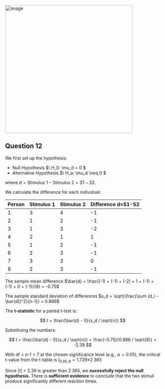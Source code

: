 <img width="414" alt="image" src="https://github.com/user-attachments/assets/81ef1cab-023a-49c9-b8ce-f933fc418b80" />

## Question 12

We first set up the hypothesis:
- Null Hypothesis $\ H_0: \mu_d = 0 \$
- Alternative Hypothesis $\ H_a: \mu_d \neq 0 \$

where $d = \text{Stimulus 1} - \text{Stimulus 2} = S1 - S2$.

We calculate the difference for each individual:

| Person | Stimulus 1 | Stimulus 2 | Difference d=S1-S2 |
|--------|------------|------------|------------|
| 1      | 3          | 4          | -1         |
| 2      | 1          | 2          | -1         |
| 3      | 1          | 3          | -2         |
| 4      | 2          | 1          | 1          |
| 5      | 1          | 2          | -1         |
| 6      | 2          | 3          | -1         |
| 7      | 3          | 3          | 0          |
| 8      | 2          | 3          | -1         |

The sample mean difference $\bar{d} = \frac{(-1) + (-1) + (-2) + 1 + (-1) + (-1) + 0 + (-1)}{8} = -0.75$

The sample standard deviation of differences $s_d = \sqrt{\frac{\sum (d_i - \bar{d})^2}{n-1}} = 0.886$

The **t-statistic** for a paired t-test is:

$$
t = \frac{\bar{d} - 0}{s_d / \sqrt{n}}
$$

Substituing the numbers:

$$
t = \frac{\bar{d} - 0}{s_d / \sqrt{n}} = \frac{-0.75}{0.886 / \sqrt{8}} = -2.39
$$

With df = n-1 = 7 at the chosen significance level (e.g., $\alpha = 0.05$), the critical t-value from the t-table is $t_{0.05, 8} = 1.729$±2.365

Since |t| = 2.39 is greater than 2.365, we **sucessfully reject the null hypothesis**.
There is **sufficient evidence** to conclude that the two stimuli produce significantly different reaction times.
